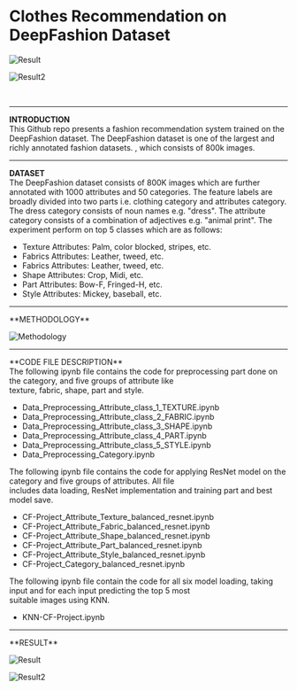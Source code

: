 # Clothes Recommendation on DeepFashion Dataset

![Result](https://github.com/suman9868/Fashion-Recommendation-System-using-pretrained-ResNet-model/blob/master/visual_output.jpg)

![Result2](https://github.com/suman9868/Fashion-Recommendation-System-using-pretrained-ResNet-model/blob/master/visual_output2.jpg)

<br />
<hr>

**INTRODUCTION**
<br />
This Github repo presents a fashion recommendation system trained on the DeepFashion dataset. The DeepFashion dataset is one of the largest and richly annotated fashion datasets.
, which consists of 800k images.   
<hr>

**DATASET**
<br />
The DeepFashion dataset consists of 800K images which are further annotated with 1000 attributes and 50 categories. The feature labels are broadly divided into two parts i.e. clothing category and attributes category. The dress category consists of noun names e.g. "dress". The attribute category consists of a combination of adjectives e.g. "animal print". The experiment perform on top 5 classes which are as follows:
<ul>
  <li>Texture Attributes: Palm, color blocked, stripes, etc. </li>
  <li>Fabrics Attributes: Leather, tweed, etc. </li>
  <li>Fabrics Attributes: Leather, tweed, etc. </li>
  <li>Shape Attributes: Crop, Midi, etc. </li>
  <li>Part Attributes: Bow-F, Fringed-H, etc. </li>
  <li>Style Attributes: Mickey, baseball, etc. </li>
</ul>

<hr>
**METHODOLOGY**

![Methodology](https://github.com/suman9868/Fashion-Recommendation-System-using-pretrained-ResNet-model/blob/master/methodology.jpg)

<hr>
**CODE FILE DESCRIPTION**
<br />
The following ipynb file contains the code for preprocessing part done on the category, and five groups of attribute like <br />
texture, fabric, shape, part and style. <br />
<ul>
<li>Data_Preprocessing_Attribute_class_1_TEXTURE.ipynb </li>
<li>Data_Preprocessing_Attribute_class_2_FABRIC.ipynb </li>
<li>Data_Preprocessing_Attribute_class_3_SHAPE.ipynb </li>
<li>Data_Preprocessing_Attribute_class_4_PART.ipynb </li>
<li>Data_Preprocessing_Attribute_class_5_STYLE.ipynb </li>
<li>Data_Preprocessing_Category.ipynb </li>
</ul>
The following ipynb file contains the code for applying ResNet model on the category and five groups of attributes. All file <br />
includes data loading, ResNet implementation and training part and best model save. <br />
<ul>
<li>CF-Project_Attribute_Texture_balanced_resnet.ipynb </li>
<li>CF-Project_Attribute_Fabric_balanced_resnet.ipynb </li>
<li>CF-Project_Attribute_Shape_balanced_resnet.ipynb </li>
<li>CF-Project_Attribute_Part_balanced_resnet.ipynb </li>
<li>CF-Project_Attribute_Style_balanced_resnet.ipynb </li>
<li>CF-Project_Category_balanced_resnet.ipynb </li>
</ul>
The following ipynb file contain the code for all six model loading, taking input and for each input predicting the top 5 most <br /> 
suitable images using KNN. <br />
<ul>
<li>KNN-CF-Project.ipynb </li>
</ul>
<hr>
**RESULT**

![Result](https://github.com/suman9868/Fashion-Recommendation-System-using-pretrained-ResNet-model/blob/master/visual_output.jpg)

![Result2](https://github.com/suman9868/Fashion-Recommendation-System-using-pretrained-ResNet-model/blob/master/visual_output2.jpg)
